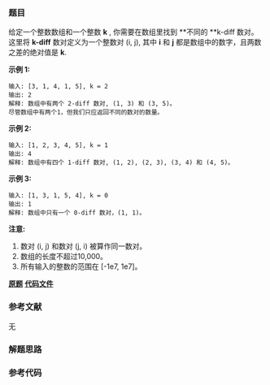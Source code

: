 ### 题目
给定一个整数数组和一个整数  **k** , 你需要在数组里找到 **不同的  **k-diff 数对。这里将  **k-diff**
数对定义为一个整数对 (i, j), 其中 **i** 和 **j** 都是数组中的数字，且两数之差的绝对值是  **k**.

**示例 1:**

    
    
    输入: [3, 1, 4, 1, 5], k = 2
    输出: 2
    解释: 数组中有两个 2-diff 数对, (1, 3) 和 (3, 5)。
    尽管数组中有两个1，但我们只应返回不同的数对的数量。
    

**示例  2:**

    
    
    输入: [1, 2, 3, 4, 5], k = 1
    输出: 4
    解释: 数组中有四个 1-diff 数对, (1, 2), (2, 3), (3, 4) 和 (4, 5)。
    

**示例 3:**

    
    
    输入: [1, 3, 1, 5, 4], k = 0
    输出: 1
    解释: 数组中只有一个 0-diff 数对，(1, 1)。
    

**注意:**

  1. 数对 (i, j) 和数对 (j, i) 被算作同一数对。
  2. 数组的长度不超过10,000。
  3. 所有输入的整数的范围在 [-1e7, 1e7]。

 **[原题](https://leetcode-cn.com/problems/k-diff-pairs-in-an-array/)**    **[代码文件]()**


### 参考文献
无

### 解题思路




### 参考代码

```go


```




